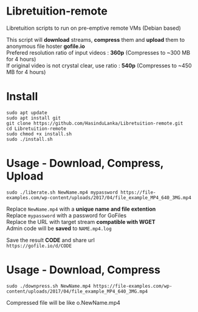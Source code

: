 # Libretuition-remote  
Libretuition scripts to run on pre-emptive remote VMs (Debian based)  

This script will **download** streams, **compress** them and **upload** them to anonymous file hoster **gofile.io**  
Prefered resolution ratio of input videos : **360p**  (Compresses to ~300 MB for 4 hours)  
If original video is not crystal clear, use ratio : **540p**  (Compresses to ~450 MB for 4 hours)  


# Install  
```
sudo apt update
sudo apt install git
git clone https://github.com/HasinduLanka/Libretuition-remote.git
cd Libretuition-remote
sudo chmod +x install.sh
sudo ./install.sh

```

# Usage - Download, Compress, Upload
```
sudo ./liberate.sh NewName.mp4 mypassword https://file-examples.com/wp-content/uploads/2017/04/file_example_MP4_640_3MG.mp4
```

Replace `NewName.mp4` with a **unique name and file extention**  
Replace `mypassword` with a password for GoFiles  
Replace the URL with target stream **compatible with WGET**  
Admin code will be **saved** to `NAME.mp4.log`  

Save the result **CODE** and share url  
`https://gofile.io/d/CODE`

# Usage - Download, Compress
```
sudo ./downpress.sh NewName.mp4 https://file-examples.com/wp-content/uploads/2017/04/file_example_MP4_640_3MG.mp4
```
Compressed file will be like o.NewName.mp4  


